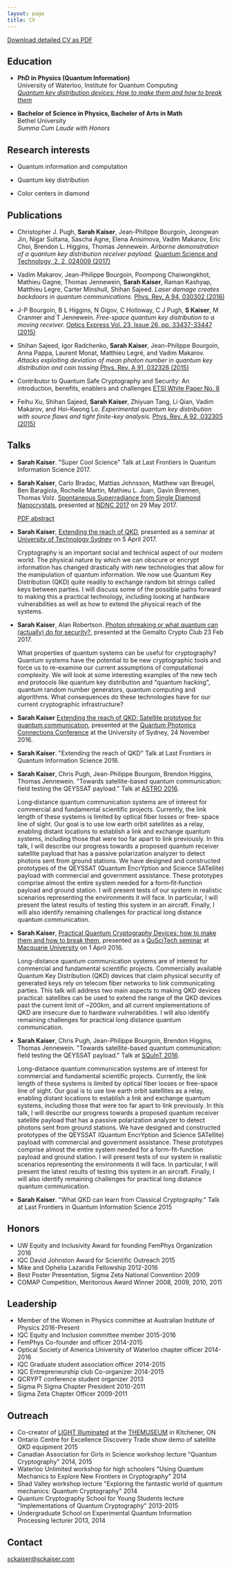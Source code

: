 ```yaml
---
layout: page
title: CV
---
```


[Download detailed CV as PDF](./public/download/cv.pdf) 

## Education ##

* **PhD in Physics (Quantum Information)**  
	University of Waterloo, Institute for Quantum Computing <br>
	[*Quantum key distribution devices: How to make them and how to break them*](http://hdl.handle.net/10012/10725)  

* **Bachelor of Science in Physics, Bachelor of Arts in Math**  
	Bethel University  
	*Summa Cum Laude with Honors*

## Research interests ##

* Quantum information and computation	    

* Quantum key distribution 

* Color centers in diamond

## Publications ##

* Christopher J. Pugh, **Sarah Kaiser**, Jean-Philippe Bourgoin, Jeongwan Jin, Nigar Sultana, Sascha Agne, Elena Anisimova, Vadim Makarov, Eric Choi, Brendon L. Higgins, Thomas Jennewein. _Airborne demonstration of a quantum key distribution receiver payload._ [Quantum Science and Technology, 2, 2, 024009 (2017)](https://doi.org/10.1088/2058-9565/aa701f)

* Vadim Makarov, Jean-Philippe Bourgoin, Poompong Chaiwongkhot, Mathieu Gagne, Thomas Jennewein, **Sarah Kaiser**, Raman Kashyap, Matthieu Legre, Carter Minshull, Shihan Sajeed. _Laser damage creates backdoors in quantum communications._ [Phys. Rev. A 94, 030302 (2016)](http://journals.aps.org/pra/abstract/10.1103/PhysRevA.94.030302)

* J\-P Bourgoin, B L Higgins, N Gigov, C Holloway,  C J Pugh, **S Kaiser**,  M Cranmer and T Jennewein. _Free-space quantum key distribution to a moving receiver._ [Optics Express Vol. 23, Issue 26, pp. 33437-33447 (2015)](https://www.osapublishing.org/oe/abstract.cfm?uri=oe-23-26-33437)	

* Shihan Sajeed, Igor Radchenko, **Sarah Kaiser**, Jean-Philippe Bourgoin, Anna Pappa, Laurent Monat, Matthieu Legré, and Vadim Makarov. _Attacks exploiting deviation of mean photon number in quantum key distribution and coin tossing_ [Phys. Rev. A 91, 032326 (2015)](http://journals.aps.org/pra/abstract/10.1103/PhysRevA.91.032326)

* Contributor to Quantum Safe Cryptography and Security: An introduction, benefits, enablers and challenges [ETSI White Paper No. 8](http://www.etsi.org/images/files/ETSIWhitePapers/QuantumSafeWhitepaper.pdf)

* Feihu Xu, Shihan Sajeed, **Sarah Kaiser**, Zhiyuan Tang, Li Qian, Vadim Makarov, and Hoi-Kwong Lo. _Experimental quantum key distribution with source flaws and tight finite-key analysis._ [Phys. Rev. A 92, 032305 (2015)](http://journals.aps.org/pra/abstract/10.1103/PhysRevA.92.032305)


## Talks ##

* **Sarah Kaiser**. "Super Cool Science" Talk at Last Frontiers in Quantum Information Science 2017.

* **Sarah Kaiser**, Carlo Bradac, Mattias Johnsson, Matthew van Breugel, Ben Baragiola, Rochelle Martin, Mathieu L. Juan, Gavin Brennen, Thomas Volz. [Spontaneous Superradiance from Single Diamond Nanocrystals](./research/talks/NDNC_2017/), presented at [NDNC 2017](http://ndnc2017.org/wp-content/uploads/2015/07/NDNC-2017-Program-FINAL-1.pdf) on 29 May 2017. 

    [PDF abstract](../../public/download/kaiser-NDNC17-abstract.pdf)

* **Sarah Kaiser**, [Extending the reach of QKD](/research/talks/UTS_seminar_2017/), presented as a seminar at [University of Technology Sydney](https://www.uts.edu.au/) on 5 April 2017.

    Cryptography is an important social and technical aspect of our modern world. The physical nature by which we can obscure or encrypt information has changed drastically with new technologies that allow for the manipulation of quantum information. We now use Quantum Key Distribution (QKD) quite readily to exchange random bit strings called keys between parties. I will discuss some of the possible paths forward to making this a practical technology, including looking at hardware vulnerabilities as well as how to extend the physical reach of the systems. 

* **Sarah Kaiser**, Alan Robertson. [Photon phreaking or what quantum can (actually) do for security?](./research/talks/crypto_club/), presented at the Gemalto Crypto Club 23 Feb 2017.
 
    What properties of quantum systems can be useful for cryptography? Quantum systems have the potential to be new cryptographic tools and force us to re-examine our current assumptions of computational complexity. We will look at some interesting examples of the new tech and protocols like quantum key distribution and "quantum hacking", quantum random number generators, quantum computing and algorithms. What consequences do these technologies have for our current cryptographic infrastructure?

* **Sarah Kaiser** [Extending the reach of QKD: Satellite prototype for quantum communication](/research/talks/photonics_connections_2016/), presented at the [Quantum Photonics Connections Conference](http://cudos.org.au/calendar/2016_quantum.shtml) at the University of Sydney, 24 November 2016.

* **Sarah Kaiser**. "Extending the reach of QKD" Talk at Last Frontiers in Quantum Information Science 2016.

* **Sarah Kaiser**, Chris Pugh, Jean-Philippe Bourgoin, Brendon Higgins, Thomas Jennewein. "Towards satellite-based quantum communication: field testing the QEYSSAT payload." Talk at [ASTRO 2016](http://www.casi.ca/casi/wp-content/uploads/2016/06/Abstract-book-draft-6-complete.pdf).

    Long‐distance quantum communication systems are of interest for commercial and fundamental scientific projects. Currently, the link length of these systems is limited by optical fiber losses or free‐ space line of sight. Our goal is to use low earth orbit satellites as a relay, enabling distant locations to establish a link and exchange quantum systems, including those that were too far apart to link previously. In this talk, I will describe our progress towards a proposed quantum receiver satellite payload that has a passive polarization analyzer to detect photons sent from ground stations. We have designed and constructed prototypes of the QEYSSAT (Quantum EncrYption and Science SATellite) payload with commercial and government assistance. These prototypes comprise almost the entire system needed for a form‐fit‐function payload and ground station. I will present tests of our system in realistic scenarios representing the environments it will face. In particular, I will present the latest results of testing this system in an aircraft. Finally, I will also identify remaining challenges for practical long distance quantum communication.

* **Sarah Kaiser**, [Practical Quantum Cryptography Devices: how to make them and how to break them](/research/talks/macquarie_seminar_2016/), presented as a [QuSciTech seminar](http://www.mq.edu.au/research/research-centres-groups-and-facilities/innovative-technologies/centres/qscitech/news-and-events/past-seminars) at [Macquarie University](https://www.mq.edu.au/) on 1 April 2016.

    Long-distance quantum communication systems are of interest for commercial and fundamental scientific projects. Commercially available Quantum Key Distribution (QKD) devices that claim physical security of generated keys rely on telecom fiber networks to link communicating parties.  This talk will address two main aspects to making QKD devices practical: satellites can be used to extend the range of the QKD devices past the current limit of ~200km, and all current implementations of QKD are insecure due to hardware vulnerabilities. I will also identify remaining challenges for practical long distance quantum communication.


* **Sarah Kaiser**, Chris Pugh, Jean-Philippe Bourgoin, Brendon Higgins, Thomas Jennewein. "Towards satellite-based quantum communication: field testing the QEYSSAT payload." Talk at [SQuInT 2016](http://physics.unm.edu/SQuInT/2016/abstracts.php?speaker=Kaiser).

    Long-distance quantum communication systems are of interest for commercial and fundamental scientific projects. Currently, the link length of these systems is limited by optical fiber losses or free-space line of sight. Our goal is to use low earth orbit satellites as a relay, enabling distant locations to establish a link and exchange quantum systems, including those that were too far apart to link previously. In this talk, I will describe our progress towards a proposed quantum receiver satellite payload that has a passive polarization analyzer to detect photons sent from ground stations. We have designed and constructed prototypes of the QEYSSAT (Quantum EncrYption and Science SATellite) payload with commercial and government assistance. These prototypes comprise almost the entire system needed for a form-fit-function payload and ground station. I will present tests of our system in realistic scenarios representing the environments it will face. In particular, I will present the latest results of testing this system in an aircraft. Finally, I will also identify remaining challenges for practical long distance quantum communication.

* **Sarah Kaiser**. "What QKD can learn from Classical Cryptography." Talk at Last Frontiers in Quantum Information Science 2015

## Honors ##

* UW Equity and Inclusivity Award for founding FemPhys Organization 2016
* IQC David Johnston Award for Scientific Outreach 2015
* Mike and Ophelia Lazaridis Fellowship  2012-2016
* Best Poster Presentation, Sigma Zeta National Convention 2009			
* COMAP Competition, Meritorious Award Winner  2008, 2009, 2010, 2011

## Leadership ##

* Member of the Women in Physics committee at Australian Institute of Physics 2016-Present
* IQC Equity and Inclusion committee member 2015-2016		
* FemPhys Co-founder and officer 2014-2015
* Optical Society of America University of Waterloo chapter officer 2014-2016
* IQC Graduate student association officer  2014-2015
* IQC Entrepreneurship club Co-organizer  2014-2015
* QCRYPT conference student organizer 2013
* Sigma Pi Sigma Chapter President 2010-2011
* Sigma Zeta Chapter Officer 2009-2011	

## Outreach ##

* Co-creator of [LIGHT Illuminated](http://www.themuseum.ca/exhibition/opening-light-illuminated#overlay-context=) at the [THEMUSEUM](http://www.themuseum.ca/) in Kitchener, ON
* Ontario Centre for Excellence Discovery Trade show demo of satellite QKD equipment 2015 	
* Canadian Association for Girls in Science workshop lecture "Quantum Cryptography" 2014, 2015
* Waterloo Unlimited workshop for high schoolers "Using Quantum Mechanics to Explore New Frontiers in Cryptography" 2014 
* Shad Valley workshop lecture "Exploring the fantastic world of quantum mechanics: Quantum Cryptography" 2014
* Quantum Cryptography School for Young Students lecture "Implementations of Quantum Cryptography" 2013-2015
* Undergraduate School on Experimental Quantum Information Processing lecturer 2013, 2014 

## Contact ##

<a href="mailto:sckaiser@sckaiser.com" target="_top">sckaiser@sckaiser.com</a>

